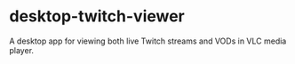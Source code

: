 # desktop-twitch-viewer
A desktop app for viewing both live Twitch streams and VODs in VLC media player.
